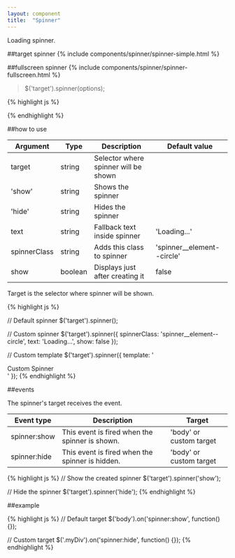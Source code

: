 ```yaml
---
layout: component
title:  "Spinner"
---
```



Loading spinner.

##target spinner
{% include components/spinner/spinner-simple.html %}


##fullscreen spinner
{% include components/spinner/spinner-fullscreen.html %}

> $('target').spinner(options);

{% highlight js %}

{% endhighlight %}

##how to use

| Argument          | Type    | Description                            | Default value              |
|-------------------|---------|----------------------------------------|----------------------------|
| target            | string  | Selector where spinner will be shown   |                            |
| 'show'            | string  | Shows the spinner                      |                            |
| 'hide'            | string  | Hides the spinner                      |                            |
| text              | string  | Fallback text inside spinner           | 'Loading...'               |
| spinnerClass      | string  | Adds this class to spinner             | 'spinner__element--circle' |
| show              | boolean | Displays just after creating it        | false                      |

Target is the selector where spinner will be shown.

{% highlight js %}

// Default spinner
$('target').spinner();

// Custom spinner
$('target').spinner({
    spinnerClass: 'spinner__element--circle',
    text: 'Loading...',
    show: false
});

// Custom template
$('target').spinner({
    template: '<div>Custom Spinner</div>'
});
{% endhighlight %}

##events

The spinner's target receives the event.

| Event type   | Description                                     | Target                  |
|--------------|-------------------------------------------------|-------------------------|
| spinner:show | This event is fired when the spinner is shown.  | 'body' or custom target |
| spinner:hide | This event is fired when the spinner is hidden. | 'body' or custom target |

{% highlight js %}
// Show the created spinner
$('target').spinner('show');

// Hide the spinner
$('target').spinner('hide');
{% endhighlight %}

##example

{% highlight js %}
// Default target
$('body').on('spinner:show', function() {});

// Custom target
$('.myDiv').on('spinner:hide', function() {});
{% endhighlight %}
